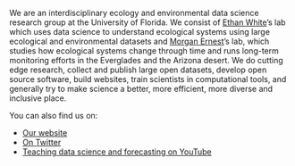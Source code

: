 We are an interdisciplinary ecology and environmental data science research group at the University of Florida.
We consist of [Ethan White](https://github.com/ethanwhite)’s lab which uses data science to understand ecological systems using large ecological and environmental datasets
and [Morgan Ernest](https://github.com/skmorgane)’s lab, which studies how ecological systems change through time and runs long-term monitoring efforts in the Everglades and the Arizona desert.
We do cutting edge research, collect and publish large open datasets, develop open source software, build websites,
train scientists in computational tools, and generally try to make science a better, more efficient, more diverse and inclusive place.

You can also find us on:
* [Our website](https://weecology.org)
* [On Twitter](https://twitter.com/weecology)
* [Teaching data science and forecasting on YouTube](https://www.youtube.com/user/weecology)
